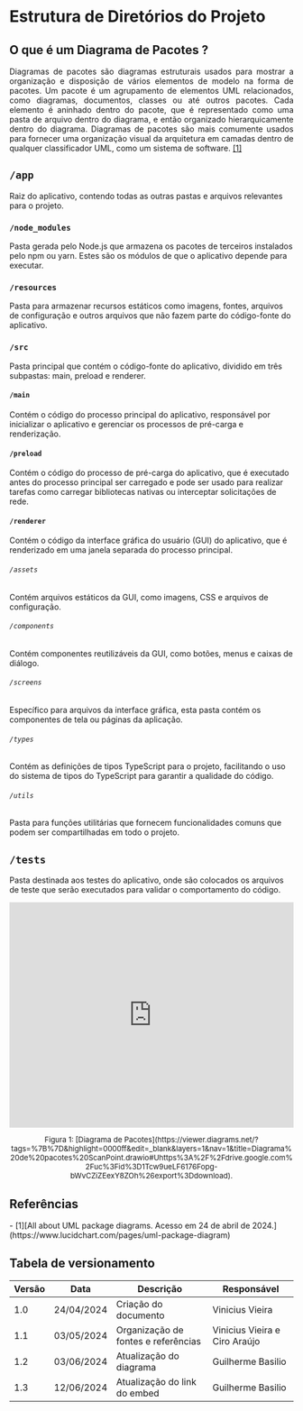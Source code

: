 # Estrutura de Diretórios do Projeto

## O que é um Diagrama de Pacotes ?
<p style="text-align:justify;">
Diagramas de pacotes são diagramas estruturais usados para mostrar a organização e disposição de vários elementos de modelo na forma de pacotes. Um pacote é um agrupamento de elementos UML relacionados, como diagramas, documentos, classes ou até outros pacotes. Cada elemento é aninhado dentro do pacote, que é representado como uma pasta de arquivo dentro do diagrama, e então organizado hierarquicamente dentro do diagrama. Diagramas de pacotes são mais comumente usados para fornecer uma organização visual da arquitetura em camadas dentro de qualquer classificador UML, como um sistema de software.
<a href="#ref-1">[1]</a>
</p>

## `/app`
Raiz do aplicativo, contendo todas as outras pastas e arquivos relevantes para o projeto.

### `/node_modules`
Pasta gerada pelo Node.js que armazena os pacotes de terceiros instalados pelo npm ou yarn. Estes são os módulos de que o aplicativo depende para executar.

### `/resources`
Pasta para armazenar recursos estáticos como imagens, fontes, arquivos de configuração e outros arquivos que não fazem parte do código-fonte do aplicativo.

### `/src`
Pasta principal que contém o código-fonte do aplicativo, dividido em três subpastas: main, preload e renderer.

#### `/main`
Contém o código do processo principal do aplicativo, responsável por inicializar o aplicativo e gerenciar os processos de pré-carga e renderização.

#### `/preload`
Contém o código do processo de pré-carga do aplicativo, que é executado antes do processo principal ser carregado e pode ser usado para realizar tarefas como carregar bibliotecas nativas ou interceptar solicitações de rede.

#### `/renderer`
Contém o código da interface gráfica do usuário (GUI) do aplicativo, que é renderizado em uma janela separada do processo principal.

###### `/assets`
Contém arquivos estáticos da GUI, como imagens, CSS e arquivos de configuração.

###### `/components`
Contém componentes reutilizáveis da GUI, como botões, menus e caixas de diálogo.

###### `/screens`
Específico para arquivos da interface gráfica, esta pasta contém os componentes de tela ou páginas da aplicação.

###### `/types`
Contém as definições de tipos TypeScript para o projeto, facilitando o uso do sistema de tipos do TypeScript para garantir a qualidade do código.

###### `/utils`
Pasta para funções utilitárias que fornecem funcionalidades comuns que podem ser compartilhadas em todo o projeto.

## `/tests`
Pasta destinada aos testes do aplicativo, onde são colocados os arquivos de teste que serão executados para validar o comportamento do código.


<iframe frameborder="0" style="width:100%;height:400px;" src="https://viewer.diagrams.net/?tags=%7B%7D&highlight=0000ff&edit=_blank&layers=1&nav=1&title=Diagrama%20de%20pacotes%20ScanPoint.drawio#Uhttps%3A%2F%2Fdrive.google.com%2Fuc%3Fid%3D1Tcw9ueLF6176Fopg-bWvCZiZEexY8ZOh%26export%3Ddownload"></iframe>
<font size="2"><p style="text-align: center">Figura 1: [Diagrama de Pacotes](https://viewer.diagrams.net/?tags=%7B%7D&highlight=0000ff&edit=_blank&layers=1&nav=1&title=Diagrama%20de%20pacotes%20ScanPoint.drawio#Uhttps%3A%2F%2Fdrive.google.com%2Fuc%3Fid%3D1Tcw9ueLF6176Fopg-bWvCZiZEexY8ZOh%26export%3Ddownload).</p></font>

## Referências
<div id="ref-1"/>
- [1][All about UML package diagrams. Acesso em 24 de abril de 2024.](https://www.lucidchart.com/pages/uml-package-diagram)

## Tabela de versionamento

| Versão| Data | Descrição | Responsável|
|-------|------|-----------|------------|
| 1.0 | 24/04/2024 | Criação do documento | Vinicius Vieira |
| 1.1 | 03/05/2024 | Organização de fontes e referências  | Vinicius Vieira e Ciro Araújo|
| 1.2 | 03/06/2024 | Atualização do diagrama | Guilherme Basilio |
| 1.3 | 12/06/2024 | Atualização do link do embed | Guilherme Basilio |